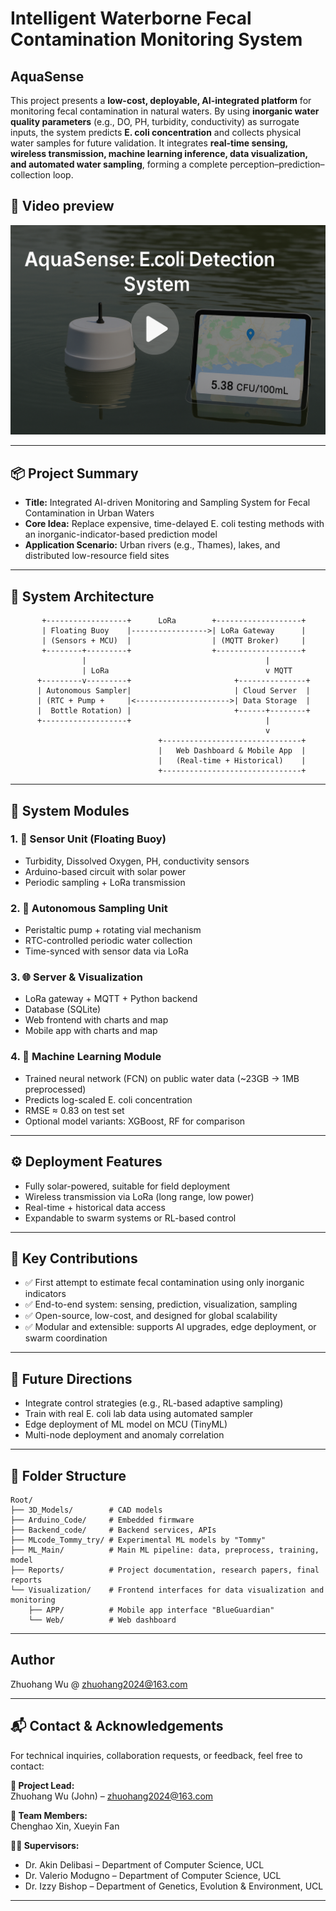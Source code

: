 # Intelligent Waterborne Fecal Contamination Monitoring System

## AquaSense

This project presents a **low-cost, deployable, AI-integrated platform** for monitoring fecal contamination in natural waters. By using **inorganic water quality parameters** (e.g., DO, PH, turbidity, conductivity) as surrogate inputs, the system predicts **E. coli concentration** and collects physical water samples for future validation. It integrates **real-time sensing, wireless transmission, machine learning inference, data visualization, and automated water sampling**, forming a complete perception–prediction–collection loop.

## 🎥 Video preview

[![Press Here~](./Reports/AquaSense.png)](./Reports/AquaSense.mp4)


---

## 📦 Project Summary

- **Title:** Integrated AI-driven Monitoring and Sampling System for Fecal Contamination in Urban Waters  
- **Core Idea:** Replace expensive, time-delayed E. coli testing methods with an inorganic-indicator-based prediction model
- **Application Scenario:** Urban rivers (e.g., Thames), lakes, and distributed low-resource field sites  

---

## 🧠 System Architecture

```
       +------------------+      LoRa        +-------------------+
       | Floating Buoy    |----------------->| LoRa Gateway      |
       | (Sensors + MCU)  |                  | (MQTT Broker)     |
       +--------+---------+                  +-------------------+
                |                                        |
                | LoRa                                   v MQTT
      +---------v---------+                       +---------------+
      | Autonomous Sampler|                       | Cloud Server  |
      | (RTC + Pump +     |<--------------------->| Data Storage  |
      |  Bottle Rotation) |                       +------+--------+
      +-------------------+                              |
                                                         v
                                 +-------------------------------+
                                 |   Web Dashboard & Mobile App  |
                                 |   (Real-time + Historical)    |
                                 +-------------------------------+
```
---

## 🧩 System Modules

### 1. 🧪 Sensor Unit (Floating Buoy)
- Turbidity, Dissolved Oxygen, PH, conductivity sensors
- Arduino-based circuit with solar power
- Periodic sampling + LoRa transmission

### 2. 🔄 Autonomous Sampling Unit 
- Peristaltic pump + rotating vial mechanism
- RTC-controlled periodic water collection
- Time-synced with sensor data via LoRa

### 3. 🌐 Server & Visualization
- LoRa gateway + MQTT + Python backend
- Database (SQLite)
- Web frontend with charts and map
- Mobile app with charts and map

### 4. 🧠 Machine Learning Module
- Trained neural network (FCN) on public water data (~23GB → 1MB preprocessed)
- Predicts log-scaled E. coli concentration
- RMSE ≈ 0.83 on test set
- Optional model variants: XGBoost, RF for comparison

---

## ⚙️ Deployment Features

- Fully solar-powered, suitable for field deployment
- Wireless transmission via LoRa (long range, low power)
- Real-time + historical data access
- Expandable to swarm systems or RL-based control

---

## 🚀 Key Contributions

- ✅ First attempt to estimate fecal contamination using only inorganic indicators  
- ✅ End-to-end system: sensing, prediction, visualization, sampling  
- ✅ Open-source, low-cost, and designed for global scalability  
- ✅ Modular and extensible: supports AI upgrades, edge deployment, or swarm coordination  

---

## 📌 Future Directions

- Integrate control strategies (e.g., RL-based adaptive sampling)  
- Train with real E. coli lab data using automated sampler  
- Edge deployment of ML model on MCU (TinyML)  
- Multi-node deployment and anomaly correlation  

---

## 📁 Folder Structure

```
Root/
├── 3D_Models/        # CAD models
├── Arduino_Code/     # Embedded firmware
├── Backend_code/     # Backend services, APIs
├── MLcode_Tommy_try/ # Experimental ML models by "Tommy"
├── ML_Main/          # Main ML pipeline: data, preprocess, training, model
├── Reports/          # Project documentation, research papers, final reports
└── Visualization/    # Frontend interfaces for data visualization and monitoring
    ├── APP/          # Mobile app interface "BlueGuardian"
    └── Web/          # Web dashboard 
```
---
## Author
Zhuohang Wu @
zhuohang2024@163.com

---

## 📬 Contact & Acknowledgements

For technical inquiries, collaboration requests, or feedback, feel free to contact:

**📌 Project Lead:**  
Zhuohang Wu (John) – zhuohang2024@163.com

**👥 Team Members:**  
Chenghao Xin, Xueyin Fan

**🧑‍🏫 Supervisors:**  
- Dr. Akin Delibasi – Department of Computer Science, UCL  
- Dr. Valerio Modugno – Department of Computer Science, UCL  
- Dr. Izzy Bishop – Department of Genetics, Evolution & Environment, UCL

---

